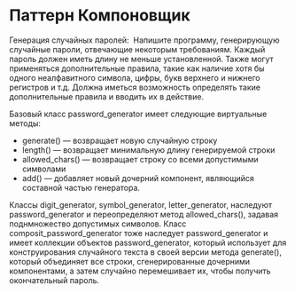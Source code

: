 # Паттерн Компоновщик

Генерация случайных паролей:  Напишите программу, генерирующую случайные пароли, отвечающие некоторым требованиям. Каждый пароль должен иметь длину не меньше установленной. Также могут применяться дополнительные правила, такие как наличие хотя бы одного неалфавитного символа, цифры, букв верхнего и нижнего регистров и т.д. Должна иметься возможность определять такие дополнительные правила и вводить их в действие.

Базовый класс password_generator имеет следующие виртуальные методы:
- generate() — возвращает новую случайную строку
- length() — возвращает минимальную длину генерируемой строки
- allowed_chars() — возвращает строку со всеми допустимыми символами
- add() — добавляет новый дочерний компонент, являющийся составной частью генератора.

Классы digit_generator, symbol_generator, letter_generator,  наследуют password_generator и переопределяют метод allowed_chars(), задавая поднмножество допустимых символов.
Класс composit_password_generator тоже наследует password_generator и имеет коллекции объектов password_generator, который использует для конструирования случайного текста в своей версии  метода generate(), который объединяет все строки, сгенерированные дочерними компонентами, а затем случайно перемешивает их, чтобы получить окончательный пароль. 
